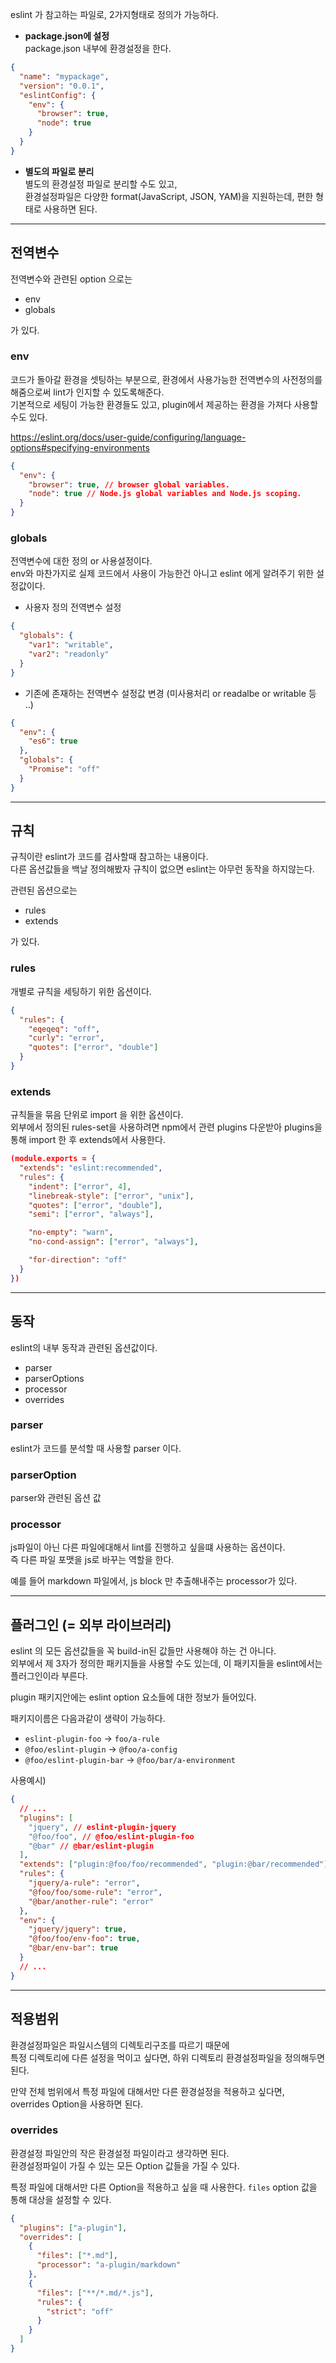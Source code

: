 eslint 가 참고하는 파일로, 2가지형태로 정의가 가능하다.

- **package.json에 설정**\
  package.json 내부에 환경설정을 한다.

```json
{
  "name": "mypackage",
  "version": "0.0.1",
  "eslintConfig": {
    "env": {
      "browser": true,
      "node": true
    }
  }
}
```

- **별도의 파일로 분리**\
  별도의 환경설정 파일로 분리할 수도 있고,\
  환경설정파일은 다양한 format(JavaScript, JSON, YAM)을 지원하는데, 편한 형태로 사용하면 된다.

---

## 전역변수

전역변수와 관련된 option 으로는

- env
- globals

가 있다.

### env

코드가 돌아갈 환경을 셋팅하는 부분으로, 환경에서 사용가능한 전역변수의 사전정의를 해줌으로써 lint가 인지할 수 있도록해준다.\
기본적으로 세팅이 가능한 환경들도 있고, plugin에서 제공하는 환경을 가져다 사용할 수도 있다.

https://eslint.org/docs/user-guide/configuring/language-options#specifying-environments

```json
{
  "env": {
    "browser": true, // browser global variables.
    "node": true // Node.js global variables and Node.js scoping.
  }
}
```

### globals

전역변수에 대한 정의 or 사용설정이다.\
env와 마찬가지로 실제 코드에서 사용이 가능한건 아니고 eslint 에게 알려주기 위한 설정값이다.

- 사용자 정의 전역변수 설정

```json
{
  "globals": {
    "var1": "writable",
    "var2": "readonly"
  }
}
```

- 기존에 존재하는 전역변수 설정값 변경 (미사용처리 or readalbe or writable 등 ..)

```json
{
  "env": {
    "es6": true
  },
  "globals": {
    "Promise": "off"
  }
}
```

---

## 규칙

규칙이란 eslint가 코드를 검사할때 참고하는 내용이다.\
다른 옵션값들을 백날 정의해봤자 규칙이 없으면 eslint는 아무런 동작을 하지않는다.

관련된 옵션으로는

- rules
- extends

가 있다.

### rules

개별로 규칙을 세팅하기 위한 옵션이다.

```json
{
  "rules": {
    "eqeqeq": "off",
    "curly": "error",
    "quotes": ["error", "double"]
  }
}
```

### extends

규칙들을 묶음 단위로 import 을 위한 옵션이다.\
외부에서 정의된 rules-set을 사용하려면 npm에서 관련 plugins 다운받아 plugins을 통해 import 한 후 extends에서 사용한다.

```json
(module.exports = {
  "extends": "eslint:recommended",
  "rules": {
    "indent": ["error", 4],
    "linebreak-style": ["error", "unix"],
    "quotes": ["error", "double"],
    "semi": ["error", "always"],

    "no-empty": "warn",
    "no-cond-assign": ["error", "always"],

    "for-direction": "off"
  }
})
```

---

## 동작

eslint의 내부 동작과 관련된 옵션값이다.

- parser
- parserOptions
- processor
- overrides

### parser

eslint가 코드를 분석할 때 사용할 parser 이다.

### parserOption

parser와 관련된 옵션 값

### processor

js파일이 아닌 다른 파일에대해서 lint를 진행하고 싶을떄 사용하는 옵션이다.\
즉 다른 파일 포맷을 js로 바꾸는 역할을 한다.

예를 들어 markdown 파일에서, js block 만 추출해내주는 processor가 있다.

---

## 플러그인 (= 외부 라이브러리)

eslint 의 모든 옵션값들을 꼭 build-in된 값들만 사용해야 하는 건 아니다.\
외부에서 제 3자가 정의한 패키지들을 사용할 수도 있는데, 이 패키지들을 eslint에서는 플러그인이라 부른다.

plugin 패키지안에는 eslint option 요소들에 대한 정보가 들어있다.

패키지이름은 다음과같이 생략이 가능하다.

- `eslint-plugin-foo` → `foo/a-rule`
- `@foo/eslint-plugin` → `@foo/a-config`
- `@foo/eslint-plugin-bar` → `@foo/bar/a-environment`

사용예시)

```json
{
  // ...
  "plugins": [
    "jquery", // eslint-plugin-jquery
    "@foo/foo", // @foo/eslint-plugin-foo
    "@bar" // @bar/eslint-plugin
  ],
  "extends": ["plugin:@foo/foo/recommended", "plugin:@bar/recommended"],
  "rules": {
    "jquery/a-rule": "error",
    "@foo/foo/some-rule": "error",
    "@bar/another-rule": "error"
  },
  "env": {
    "jquery/jquery": true,
    "@foo/foo/env-foo": true,
    "@bar/env-bar": true
  }
  // ...
}
```

---

## 적용범위

환경설정파일은 파일시스템의 디렉토리구조를 따르기 때문에\
특정 디렉토리에 다른 설정을 먹이고 싶다면, 하위 디렉토리 환경설정파일을 정의해두면 된다.

만약 전체 범위에서 특정 파일에 대해서만 다른 환경설정을 적용하고 싶다면, overrides Option을 사용하면 된다.

### overrides

환경설정 파일안의 작은 환경설정 파일이라고 생각하면 된다.\
환경설정파일이 가질 수 있는 모든 Option 값들을 가질 수 있다.

특정 파일에 대해서만 다른 Option을 적용하고 싶을 때 사용한다.
`files` option 값을 통해 대상을 설정할 수 있다.

```json
{
  "plugins": ["a-plugin"],
  "overrides": [
    {
      "files": ["*.md"],
      "processor": "a-plugin/markdown"
    },
    {
      "files": ["**/*.md/*.js"],
      "rules": {
        "strict": "off"
      }
    }
  ]
}
```
